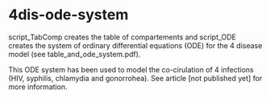 # 4dis-ode-system
script_TabComp creates the table of compartements and script_ODE creates the system of ordinary differential equations (ODE) for the 4 disease model (see table_and_ode_system.pdf).

This ODE system has been used to model the co-cirulation of 4 infections (HIV, syphilis, chlamydia and gonorrohea). See article [not published yet] for more information.
